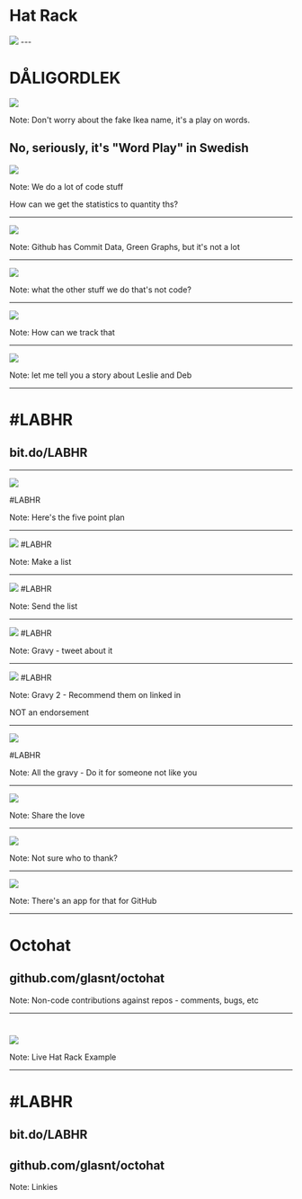 # Hat Rack <!-- .slide: class="center" -->
 <img src="pictures/footer.svg" />
---

# DÅLIGORDLEK <!-- .slide: class="center" -->

 <img src="pictures/hatrack.svg" />

Note: Don't worry about the fake Ikea name, it's a play on words.

No, seriously, it's "Word Play" in Swedish
---

 <img src="pictures/question.svg" />

Note: We do a lot of code stuff

How can we get the statistics to quantity ths?

---

 <img src="pictures/github.svg" />

Note: Github has Commit Data, Green Graphs, but it's not a lot

---

 <img src="pictures/question.svg" />

Note: what the other stuff we do that's not code?

---

 <img src="pictures/help.svg" />

Note: How can we track that

---

 <img src="pictures/meeting.svg" />

Note: let me tell you a story about Leslie and Deb

---


# #LABHR <!-- .slide: class="center" -->
## bit.do/LABHR <!-- .slide: class="center" -->


---
 <img src="pictures/Solution_0.svg" />

<span class="dasfoot">#LABHR</span>

Note: Here's the five point plan

---

 <img src="pictures/Solution_1.svg" />
<span class="dasfoot">#LABHR</span>

Note: Make a list

---

 <img src="pictures/Solution_2.svg" />
<span class="dasfoot">#LABHR</span>

Note: Send the list

---

 <img src="pictures/Solution_3.svg" />
<span class="dasfoot">#LABHR</span>

Note: Gravy - tweet about it

---

 <img src="pictures/Solution_4.svg" />
<span class="dasfoot">#LABHR</span>

Note: Gravy 2 - Recommend them on linked in

NOT an endorsement

---

 <img src="pictures/Solution_L.svg" />

<span class="dasfoot">#LABHR</span>

Note: All the gravy - Do it for someone not like you

---

 <img src="pictures/yay.svg" />

Note: Share the love

---

 <img src="pictures/help.svg" />

Note: Not sure who to thank?

---

 <img src="pictures/github.svg" />

Note: There's an app for that for GitHub

---

# Octohat <!-- .slide: class="center" -->

## github.com/glasnt/octohat

Note: Non-code contributions against repos - comments, bugs, etc

---

#  <!-- .slide: class="center" -->
 <img src="pictures/hatrack.svg" />

Note: Live Hat Rack Example

---

# #LABHR <!-- .slide: class="center" -->
## bit.do/LABHR

## github.com/glasnt/octohat

Note: Linkies
